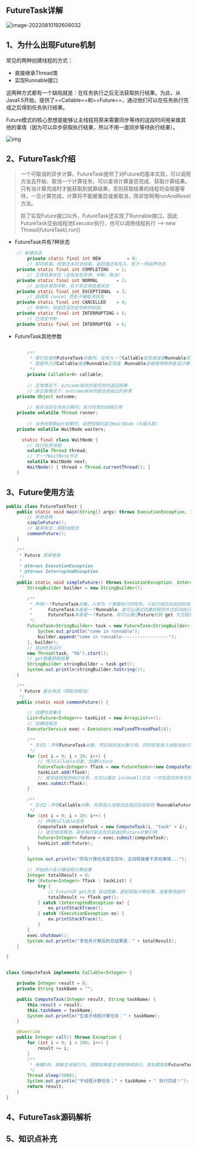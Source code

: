 ## FutureTask详解



![image-20220810192606032](.images/image-20220810192606032.png)



## 1、为什么出现Future机制

常见的两种创建线程的方式：

- 直接继承Thread类
- 实现Runnable接口

这两种方式都有一个缺陷就是：在任务执行之后无法获取执行结果。为此，从Java1.5开始，提供了==Callable==和==Future==，通过他们可以在任务执行完成之后得到任务执行结果。

Future模式的核心思想是能够让主线程将原来需要同步等待的这段时间用来做其他的事情（因为可以异步获取执行结果，所以不用一直同步等待执行结果）。

![img](.images/v2-be38d44b4a8452a7935f125c894c9843_720w.jpg)



## 2、FutureTask介绍

> 一个可取消的异步计算。FutureTask提供了对Future的基本实现，可以调用方法去开始、取消一个计算任务，可以查询计算是否完成、获取计算结果。只有当计算完成时才能获取到就算结果，否则获取结果的线程将会阻塞等待，一旦计算完成，计算将不能被重启或者取消，除非低啊用runAndReset方法。
>
> 
>
> 除了实现Future接口以外，FutureTask还实现了Runnable接口，因此FutureTask交由线程池Executor执行，也可以调用线程执行 --> new Thread(futureTask).run()



- FutureTask共有7种状态

```java
    // 新建状态
		private static final int NEW          = 0;  
		// 即将结束，但是还未完全结束，返回值还未写入，处于一种临界状态
    private static final int COMPLETING   = 1;  
		// 正常结束状态（没有发生异常、中断、取消）
    private static final int NORMAL       = 2;  
		// 出现异常而中断，处于非正常结束状态
    private static final int EXCEPTIONAL  = 3;  
		// 因调用 cancel 而处于被取消状态
    private static final int CANCELLED    = 4;  
		// 中断中，但是还没完全中断的阶段
    private static final int INTERRUPTING = 5;  
		// 已完全中断
    private static final int INTERRUPTED  = 6;  
```









- FutureTask其他参数

```java
    
		/**
		 * 我们在使用FutureTask对象时，会传入一个Callable实现类或者Runnable实现类，这个Callable存储的
		 * 就是传入的Callable或者Runnable实现类（Runnable会被使用修饰者设计模式伪装成Callable），
		 */
		private Callable<V> callable;
    
		// 正常情况下，outcome保存的是任务的返回结果
		// 非正常情况下，outcome保存的是任务抛出的异常
    private Object outcome; 
    
		// 保存当前任务执行期间，执行任务的线程引用
    private volatile Thread runner;
    
		// 当多线程取get结果时，会把线程封装为WaitNode（头插头取）
    private volatile WaitNode waiters;

	  static final class WaitNode {
        // 执行任务线程
        volatile Thread thread;
        // 下一个WaitNote节点
        volatile WaitNode next;
        WaitNode() { thread = Thread.currentThread(); }
    }
```







## 3、Future使用方法

```java
public class FutureTaskTest {
    public static void main(String[] args) throws ExecutionException, InterruptedException {
        // 简单使用
        simpleFuture();
        // 最常用法：搭配线程池
        commonFuture();
    }

    /**
     * Future 简单使用
     *
     * @throws ExecutionException
     * @throws InterruptedException
     */
    public static void simpleFuture() throws ExecutionException, InterruptedException {
        StringBuilder builder = new StringBuilder();

        /**
         * 声明一个FutureTask对象，入参为 ①需要执行的任务，②执行成功后返回的结果
         *      FutureTask本身是一个Runnable，故可以通过创建线程的方式启动执行
         *      FutureTask本身是一个Future，故可以通过Future机制 get 方式阻塞等待结果返回
         */
        FutureTask<StringBuilder> task = new FutureTask<StringBuilder>(() -> {
            System.out.println("come in runnable");
            builder.append("come in runnable------------------");
        }, builder);
        // 启动任务运行
        new Thread(task, "bb").start();
        // get阻塞获取结果
        StringBuilder stringBuilder = task.get();
        System.out.println(stringBuilder.toString());
    }

    /**
     * Future 最长用法（搭配线程池）
     */
    public static void commonFuture() {

        // 创建任务集合
        List<Future<Integer>> taskList = new ArrayList<>();
        // 创建线程池
        ExecutorService exec = Executors.newFixedThreadPool(6);

        /**
         * 方式1：声明FutureTask对象，然后保持该对象引用，同时将其放入线程池执行
         */
        for (int i = 0; i < 20; i++) {
            // 传入Callable对象，创建Future
            FutureTask<Integer> fTask = new FutureTask<>(new ComputeTask(i, "task" + i));
            taskList.add(fTask);
            // 提交给线程池执行任务，也可以通过 invokeAll方法 一次性提交所有任务
            exec.submit(fTask);
        }

        /**
         * 方式2：声明Callable对象，将其放入线程池会返回包装好的 RunnableFuture（FutureTask的父类） 对象，同时保持其引用
         */
        for (int i = 0; i < 20; i++) {
            // 声明Callable任务
            ComputeTask computeTask = new ComputeTask(i, "task" + i);
            // 提交给线程池，异步执行前会先包装返回Future对象引用
            Future<Integer> future = exec.submit(computeTask);
            taskList.add(future);
        }

        System.out.println("所有计算任务提交完毕，主线程接着干其他事情...");

        // 开始统计各计算线程计算结果
        Integer totalResult = 0;
        for (Future<Integer> fTask : taskList) {
            try {
                // Future的 get方法 自动阻塞，直到获取计算结果，或者等待超时
                totalResult += fTask.get();
            } catch (InterruptedException ex) {
                ex.printStackTrace();
            } catch (ExecutionException ex) {
                ex.printStackTrace();
            }
        }
        exec.shutdown();
        System.out.println("多任务计算后的总结果是：" + totalResult);
    }

}


class ComputeTask implements Callable<Integer> {

    private Integer result = 0;
    private String taskName = "";

    public ComputeTask(Integer result, String taskName) {
        this.result = result;
        this.taskName = taskName;
        System.out.println("生成子线程计算任务：" + taskName);
    }

    @Override
    public Integer call() throws Exception {
        for (int i = 0; i < 100; i++) {
            result += i;
        }
        /**
         * 休眠5秒，观察主线程行为，预期结果是主线程继续执行，直到要取到FutureTask的结果处阻塞等待
         */
        Thread.sleep(5000);
        System.out.println("子线程计算任务；" + taskName + " 执行完成！");
        return result;
    }
}
```





## 4、FutureTask源码解析









## 5、知识点补充



